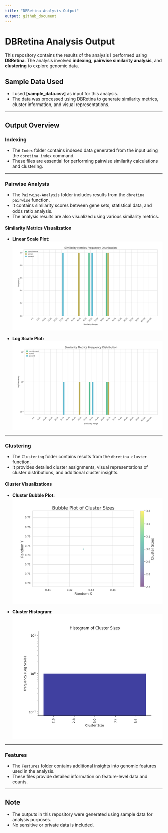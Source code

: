 ```yaml
---
title: "DBRetina Analysis Output"
output: github_document
---
```


# **DBRetina Analysis Output**  

This repository contains the results of the analysis I performed using **DBRetina**. The analysis involved **indexing**, **pairwise similarity analysis**, and **clustering** to explore genomic data.  

## **Sample Data Used**  
- I used **[sample_data.csv]** as input for this analysis.  
- The data was processed using DBRetina to generate similarity metrics, cluster information, and visual representations.  

---

## **Output Overview**  

### **Indexing**  
- The `Index` folder contains indexed data generated from the input using the `dbretina index` command.  
- These files are essential for performing pairwise similarity calculations and clustering.  

---

### **Pairwise Analysis**  
- The `Pairwise-Analysis` folder includes results from the `dbretina pairwise` function.  
- It contains similarity scores between gene sets, statistical data, and odds ratio analysis.  
- The analysis results are also visualized using various similarity metrics.  

#### **Similarity Metrics Visualization**  
- **Linear Scale Plot:**  
![Linear Plot](Pairwise-Analysis/Similarity-Metrics/index_output_DBRetina_similarity_metrics_plot_linear.png)  

- **Log Scale Plot:**  
![Log Plot](Pairwise-Analysis/Similarity-Metrics/index_output_DBRetina_similarity_metrics_plot_log.png)  

---

### **Clustering**  
- The `Clustering` folder contains results from the `dbretina cluster` function.  
- It provides detailed cluster assignments, visual representations of cluster distributions, and additional cluster insights.  

#### **Cluster Visualizations**  
- **Cluster Bubble Plot:**  
![Cluster Bubbles](Clustering/index_output_DBRetina_clusters_clusters_bubbles.png)  

- **Cluster Histogram:**  
![Cluster Histogram](Clustering/index_output_DBRetina_clusters_clusters_histogram.png)  

---

### **Features**  
- The `Features` folder contains additional insights into genomic features used in the analysis.  
- These files provide detailed information on feature-level data and counts.  

---

## **Note**  
- The outputs in this repository were generated using sample data for analysis purposes.  
- No sensitive or private data is included.  

